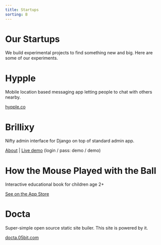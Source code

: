 ```yaml
---
title: Startups
sorting: B
---
```


# Our Startups

We build experimental projects to find something new and big. Here are some of our experiments.

# Hypple

Mobile location based messaging app letting people to chat with others nearby.

<a href="http://hypple.co" target="_blank">hypple.co</a>

# Brillixy

Nifty admin interface for Django on top of standard admin app.

<a href="/brillixy/">About</a> |
<a href="http://brillixy.05bit.com" target="_blank">Live demo</a> (login / pass: demo / demo)

# How the Mouse Played with the Ball

Interactive educational book for children age 2+

<a href="https://itunes.apple.com/us/app/how-mouse-played-ball-book/id483558719?mt=8" target="_blank">See on the App Store</a>

# Docta

Super-simple open source static site builer. This site is powered by it.

<a href="http://docta.05bit.com" target="_blank">docta.05bit.com</a>

<!--
# Gallerza

Web service for publishing image galleries.

<a href="http://www.gallerza.com" target="_blank">www.gallerza.com</a>
-->
